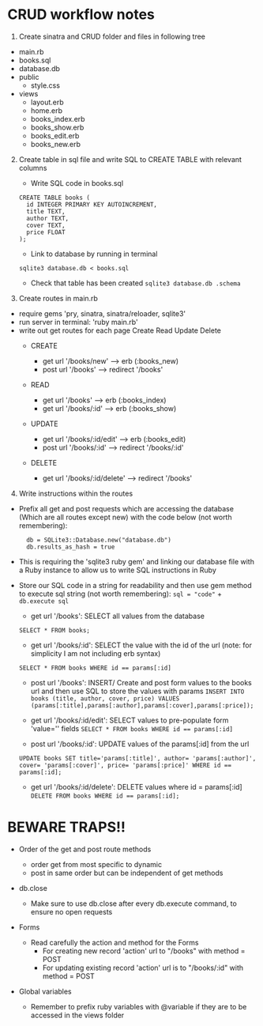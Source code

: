 # CRUD workflow notes

1. Create sinatra and CRUD folder and files in following tree
  - main.rb
  - books.sql
  - database.db
  - public
    - style.css
  - views
    - layout.erb
    - home.erb
    - books_index.erb
    - books_show.erb
    - books_edit.erb
    - books_new.erb

2. Create table in sql file and write SQL to CREATE TABLE with relevant columns
    - Write SQL code in books.sql
    ```
    CREATE TABLE books (
      id INTEGER PRIMARY KEY AUTOINCREMENT,
      title TEXT,
      author TEXT,
      cover TEXT,
      price FLOAT
    );
    ```
    - Link to database by running in terminal
    ```
    sqlite3 database.db < books.sql
    ```
    - Check that table has been created ```sqlite3 database.db .schema ```

3. Create routes in main.rb
  - require gems 'pry, sinatra, sinatra/reloader, sqlite3'
  - run server in terminal: 'ruby main.rb'
  - write out get routes for each page Create Read Update Delete
    - CREATE
      - get url '/books/new'        --> erb (:books_new)
      - post url '/books'           --> redirect '/books'

    - READ
      - get url '/books'            --> erb (:books_index)
      - get url '/books/:id'        --> erb (:books_show)

    - UPDATE
      - get url '/books/:id/edit'   --> erb (:books_edit)
      - post url '/books/:id'       --> redirect '/books/:id'

    - DELETE
      - get url '/books/:id/delete' --> redirect '/books'

4. Write instructions within the routes
  - Prefix all get and post requests which are accessing the database (Which are  all routes except new) with the code below (not worth remembering):
    ```
      db = SQLite3::Database.new("database.db")
      db.results_as_hash = true
    ```
  - This is requiring the 'sqlite3 ruby gem' and linking our database file with a Ruby instance to allow us to write SQL instructions in Ruby

  - Store our SQL code in a string for readability and then use gem method to execute sql string (not worth remembering):
    ` sql = "code" ` + ` db.execute sql `

    - get url '/books': SELECT all values from the database
    <!-- HM note: Returns an array of hashes for us to iterate through -->
      `SELECT * FROM books;`

    - get url '/books/:id': SELECT the value with the id of the url (note: for simplicity I am not including erb syntax)
    <!-- HM note: This one is tricky. It returns an array with one hash. After we execute we need to select the hash by accessing it with [0] (i.e. we are actually doing this above by iterating through a block)  -->
      `SELECT * FROM books WHERE id == params[:id]`

    - post url '/books': INSERT/ Create and post form values to the books url and then use SQL to store the values with params
      `INSERT INTO books (title, author, cover, price) VALUES (params[:title],params[:author],params[:cover],params[:price]);`

    <!-- HM: EDIT IS THE TRICKIEST ONE, WE ONLY USE SQL TO SELECT IN ANTICIPATION OF UPDATE LOGIC IS:
    1) We get the url and :id of the page
    2) Use SQL to reference the params[:id] to get all the values from the database  
    3) Redirect to the edit view page
    4) On the edit views page, we cache the form values with the hash property values
    5) Remember to change the form action to the books/id url and method to post
     -->
    - get url '/books/:id/edit': SELECT values to pre-populate form 'value='' fields
      `SELECT * FROM books WHERE id == params[:id]`

    - post url '/books/:id': UPDATE values of the params[:id] from the url
    <!-- HM: Remember to update the HTML form input with name='title' etc. -->
      `UPDATE books SET title='params[:title]', author= 'params[:author]', cover= 'params[:cover]', price= 'params[:price]' WHERE id == params[:id]; `

    - get url '/books/:id/delete': DELETE values where id = params[:id]
      `DELETE FROM books WHERE id == params[:id];`

# BEWARE TRAPS!!
  - Order of the get and post route methods
    - order get from most specific to dynamic
    - post in same order but can be independent of get methods

  - db.close
    - Make sure to use db.close after every db.execute command, to ensure no open requests

  - Forms
    - Read carefully the action and method for the Forms
      - For creating new record 'action' url to "/books" with method = POST
      - For updating existing record 'action' url is to "/books/:id" with method = POST

  - Global variables
    - Remember to prefix ruby variables with @variable if they are to be accessed in the views folder

